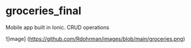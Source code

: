 # groceries_final

Mobile app built in Ionic.
CRUD operations

![image] (https://github.com/Rdohrman/images/blob/main/groceries.png)
